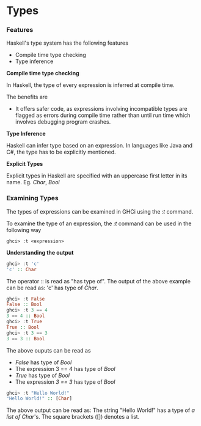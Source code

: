 # Types

### Features

Haskell's type system has the following features

* Compile time type checking
* Type inference 

**Compile time type checking**

In Haskell, the type of every expression is inferred at compile time. 

The benefits are 

* It offers safer code, as expressions involving incompatible types are flagged as errors during compile time rather than until run time which involves debugging program crashes.

**Type Inference**

Haskell can infer type based on an expression. In languages like Java and C#, the type has to be explicitly mentioned.

**Explicit Types**

Explicit types in Haskell are specified with an uppercase first letter in its name. Eg. *Char*, *Bool*

### Examining Types

The types of expressions can be examined in GHCi using the *:t* command.

To examine the type of an expression, the *:t* command can be used in the following way

```
ghci> :t <expression>
```

**Understanding the output**

```haskell
ghci> :t 'c'
'c' :: Char
```

The operator :: is read as "has type of". The output of the above example can be read as: 'c' has type of *Char*.

```haskell
ghci> :t False
False :: Bool
ghci> :t 3 == 4
3 == 4 :: Bool
ghci> :t True
True :: Bool
ghci> :t 3 == 3
3 == 3 :: Bool
```

The above ouputs can be read as

* *False* has type of *Bool*
* The expression 3 == 4 has type of *Bool*
* *True* has type of *Bool*
* The expression *3 == 3* has type of *Bool*

```haskell
ghci> :t "Hello World!"
"Hello World!" :: [Char]
```

The above output can be read as: The string "Hello World!" has a type of *a list of Char*'s. The square brackets ([]) denotes a list.

